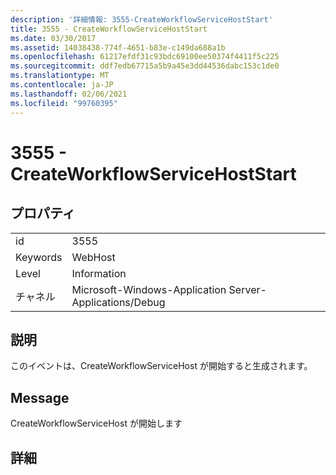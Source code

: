 ```yaml
---
description: '詳細情報: 3555-CreateWorkflowServiceHostStart'
title: 3555 - CreateWorkflowServiceHostStart
ms.date: 03/30/2017
ms.assetid: 14038438-774f-4651-b83e-c149da688a1b
ms.openlocfilehash: 61217efdf31c93bdc69100ee50374f4411f5c225
ms.sourcegitcommit: ddf7edb67715a5b9a45e3dd44536dabc153c1de0
ms.translationtype: MT
ms.contentlocale: ja-JP
ms.lasthandoff: 02/06/2021
ms.locfileid: "99760395"
---
```

# <a name="3555---createworkflowservicehoststart"></a>3555 - CreateWorkflowServiceHostStart

## <a name="properties"></a>プロパティ  
  
|||  
|-|-|  
|id|3555|  
|Keywords|WebHost|  
|Level|Information|  
|チャネル|Microsoft-Windows-Application Server-Applications/Debug|  
  
## <a name="description"></a>説明  

 このイベントは、CreateWorkflowServiceHost が開始すると生成されます。  
  
## <a name="message"></a>Message  

 CreateWorkflowServiceHost が開始します  
  
## <a name="details"></a>詳細
